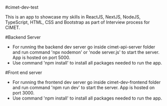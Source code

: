 #cimet-dev-test

This is an app to showcase my skills in ReactJS, NextJS, NodeJS, TypeScript, HTML, CSS and Bootstrap as part of Interview process for CIMET.

#Backend Server
- For running the backend dev server go inside cimet-api-server folder and run command 'npx nodemon' or 'node server.js' to start the server. App is hosted on port 5000.
- Use command 'npm install' to install all packages needed to run the app.

#Front end server
- For running the frontend dev server go inside cimet-dev-frontend folder and run command 'npm run dev' to start the server. App is hosted on port 3000.
- Use command 'npm install' to install all packages needed to run the app.
